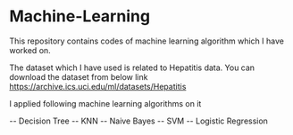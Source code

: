 # Machine-Learning
This repository contains codes of machine learning algorithm which I have worked on.

The dataset which I have used is related to Hepatitis data. You can download the dataset from below link
https://archive.ics.uci.edu/ml/datasets/Hepatitis

I applied following machine learning algorithms on it

-- Decision Tree
-- KNN
-- Naive Bayes
-- SVM
-- Logistic Regression
